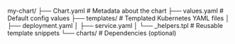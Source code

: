 my-chart/
├── Chart.yaml           # Metadata about the chart
├── values.yaml          # Default config values
├── templates/           # Templated Kubernetes YAML files
│   ├── deployment.yaml
│   ├── service.yaml
│   └── _helpers.tpl     # Reusable template snippets
└── charts/              # Dependencies (optional)